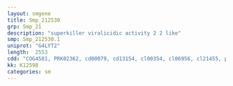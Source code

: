 ```yaml
---
layout: smgene
title: Smp_212530
grp: Smp_21
description: "superkiller viralicidic activity 2 2 like"
smp: Smp_212530.1
uniprot: "G4LYT2"
length:  2553
cdd: "COG4581, PRK02362, cd00079, cd13154, cl00354, cl06956, cl21455, pfam00271, pfam08148, pfam13234, smart00490"
kk: K12598
categories: sm
---
```

